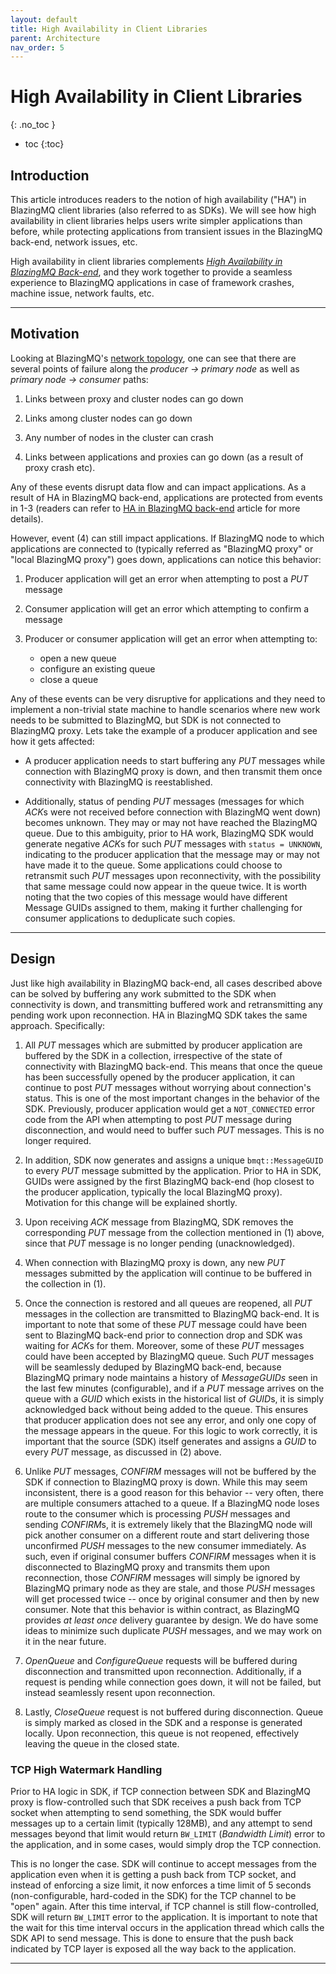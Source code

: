 ```yaml
---
layout: default
title: High Availability in Client Libraries
parent: Architecture
nav_order: 5
---
```


# High Availability in Client Libraries
{: .no_toc }

* toc
{:toc}

## Introduction

This article introduces readers to the notion of high availability ("HA") in
BlazingMQ client libraries (also referred to as SDKs).  We will see how high
availability in client libraries helps users write simpler applications than
before, while protecting applications from transient issues in the BlazingMQ
back-end, network issues, etc.

High availability in client libraries complements [*High Availability in
BlazingMQ Back-end*](../high_availability), and they work together to provide a
seamless experience to BlazingMQ applications in case of framework crashes,
machine issue, network faults, etc.

---

## Motivation

Looking at BlazingMQ's [network topology](../network_topology), one can see
that there are several points of failure along the *producer -> primary node*
as well as *primary node -> consumer* paths:

1. Links between proxy and cluster nodes can go down

2. Links among cluster nodes can go down

3. Any number of nodes in the cluster can crash

4. Links between applications and proxies can go down (as a result of proxy
   crash etc).

Any of these events disrupt data flow and can impact applications.  As a result
of HA in BlazingMQ back-end, applications are protected from events in 1-3
(readers can refer to [HA in BlazingMQ back-end](../high_availability) article
for more details).

However, event (4) can still impact applications.  If BlazingMQ node to which
applications are connected to (typically referred as "BlazingMQ proxy" or
"local BlazingMQ proxy") goes down, applications can notice this behavior:

1. Producer application will get an error when attempting to post a *PUT*
   message

2. Consumer application will get an error which attempting to confirm a
   message

3. Producer or consumer application will get an error when attempting to:
   - open a new queue
   - configure an existing queue
   - close a queue

Any of these events can be very disruptive for applications and they need to
implement a non-trivial state machine to handle scenarios where new work needs
to be submitted to BlazingMQ, but SDK is not connected to BlazingMQ proxy.
Lets take the example of a producer application and see how it gets affected:

- A producer application needs to start buffering any *PUT* messages while
  connection with BlazingMQ proxy is down, and then transmit them once
  connectivity with BlazingMQ is reestablished.

- Additionally, status of pending *PUT* messages (messages for which *ACK*s
  were not received before connection with BlazingMQ went down) becomes
  unknown.  They may or may not have reached the BlazingMQ queue.  Due to this
  ambiguity, prior to HA work, BlazingMQ SDK would generate negative *ACK*s for
  such *PUT* messages with `status = UNKNOWN`, indicating to the producer
  application that the message may or may not have made it to the queue.  Some
  applications could choose to retransmit such *PUT* messages upon
  reconnectivity, with the possibility that same message could now appear in
  the queue twice.  It is worth noting that the two copies of this message
  would have different Message GUIDs assigned to them, making it further
  challenging for consumer applications to deduplicate such copies.

---

## Design

Just like high availability in BlazingMQ back-end, all cases described above can
be solved by buffering any work submitted to the SDK when connectivity is down,
and transmitting buffered work and retransmitting any pending work upon
reconnection. HA in BlazingMQ SDK takes the same approach.  Specifically:

1. All *PUT* messages which are submitted by producer application are buffered
   by the SDK in a collection, irrespective of the state of connectivity with
   BlazingMQ back-end.  This means that once the queue has been successfully
   opened by the producer application, it can continue to post *PUT* messages
   without worrying about connection's status.  This is one of the most
   important changes in the behavior of the SDK.  Previously, producer
   application would get a `NOT_CONNECTED` error code from the API when
   attempting to post *PUT* message during disconnection, and would need to
   buffer such *PUT* messages.  This is no longer required.

2. In addition, SDK now generates and assigns a unique `bmqt::MessageGUID` to
   every *PUT* message submitted by the application.  Prior to HA in SDK, GUIDs
   were assigned by the first BlazingMQ back-end (hop closest to the producer
   application, typically the local BlazingMQ proxy).  Motivation for this
   change will be explained shortly.

3. Upon receiving *ACK* message from BlazingMQ, SDK removes the corresponding
   *PUT* message from the collection mentioned in (1) above, since that *PUT*
   message is no longer pending (unacknowledged).

4. When connection with BlazingMQ proxy is down, any new *PUT* messages
   submitted by the application will continue to be buffered in the collection
   in (1).

5. Once the connection is restored and all queues are reopened, all *PUT*
   messages in the collection are transmitted to BlazingMQ back-end.  It is
   important to note that some of these *PUT* message could have been sent to
   BlazingMQ back-end prior to connection drop and SDK was waiting for *ACK*s
   for them.  Moreover, some of these *PUT* messages could have been accepted
   by BlazingMQ queue.  Such *PUT* messages will be seamlessly deduped by
   BlazingMQ back-end, because BlazingMQ primary node maintains a history of
   *MessageGUIDs* seen in the last few minutes (configurable), and if a *PUT*
   message arrives on the queue with a *GUID* which exists in the historical
   list of *GUID*s, it is simply acknowledged back without being added to the
   queue.  This ensures that producer application does not see any error, and
   only one copy of the message appears in the queue.  For this logic to work
   correctly, it is important that the source (SDK) itself generates and
   assigns a *GUID* to every *PUT* message, as discussed in (2) above.

6. Unlike *PUT* messages, *CONFIRM* messages will not be buffered by the SDK if
   connection to BlazingMQ proxy is down.  While this may seem inconsistent,
   there is a good reason for this behavior -- very often, there are multiple
   consumers attached to a queue.  If a BlazingMQ node loses route to the
   consumer which is processing *PUSH* messages and sending *CONFIRM*s, it is
   extremely likely that the BlazingMQ node will pick another consumer on a
   different route and start delivering those unconfirmed *PUSH* messages to
   the new consumer immediately.  As such, even if original consumer buffers
   *CONFIRM* messages when it is disconnected to BlazingMQ proxy and transmits
   them upon reconnection, those *CONFIRM* messages will simply be ignored by
   BlazingMQ primary node as they are stale, and those *PUSH* messages will get
   processed twice -- once by original consumer and then by new consumer.  Note
   that this behavior is within contract, as BlazingMQ provides *at least once*
   delivery guarantee by design.  We do have some ideas to minimize such
   duplicate *PUSH* messages, and we may work on it in the near future.

7. *OpenQueue* and *ConfigureQueue* requests will be buffered during
   disconnection and transmitted upon reconnection.  Additionally, if a request
   is pending while connection goes down, it will not be failed, but instead
   seamlessly resent upon reconnection.

8. Lastly, *CloseQueue* request is not buffered during disconnection.  Queue is
   simply marked as closed in the SDK and a response is generated locally.
   Upon reconnection, this queue is not reopened, effectively leaving the queue
   in the closed state.

### TCP High Watermark Handling

Prior to HA logic in SDK, if TCP connection between SDK and BlazingMQ proxy is
flow-controlled such that SDK receives a push back from TCP socket when
attempting to send something, the SDK would buffer messages up to a certain
limit (typically 128MB), and any attempt to send messages beyond that limit
would return `BW_LIMIT` (*Bandwidth Limit*) error to the application, and in
some cases, would simply drop the TCP connection.

This is no longer the case.  SDK will continue to accept messages from the
application even when it is getting a push back from TCP socket, and instead of
enforcing a size limit, it now enforces a time limit of 5 seconds
(non-configurable, hard-coded in the SDK) for the TCP channel to be "open"
again.  After this time interval, if TCP channel is still flow-controlled, SDK
will return `BW_LIMIT` error to the application.  It is important to note that
the wait for this time interval occurs in the application thread which calls
the SDK API to send message.  This is done to ensure that the push back
indicated by TCP layer is exposed all the way back to the application.

---
